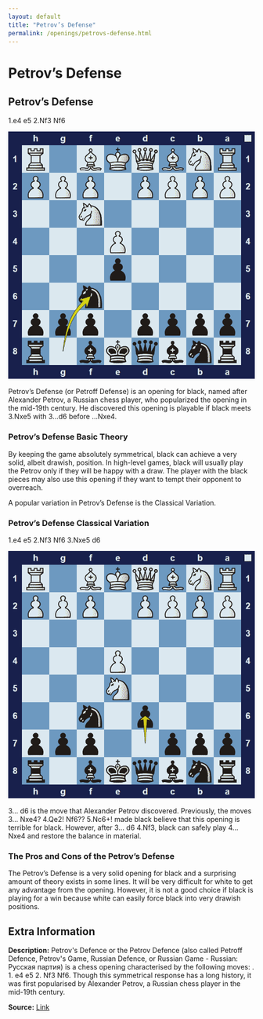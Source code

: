 ```yaml
---
layout: default
title: "Petrov’s Defense"
permalink: /openings/petrovs-defense.html
---
```



# Petrov’s Defense



## Petrov’s Defense

1.e4 e5 2.Nf3 Nf6

![Petrov's Defense](../images/petrovs-defense-1.png)

Petrov’s Defense (or Petroff Defense) is an opening for black, named after Alexander Petrov, a Russian chess player, who popularized the opening in the mid-19th century. He discovered this opening is playable if black meets 3.Nxe5 with 3…d6 before …Nxe4.

### Petrov’s Defense Basic Theory

By keeping the game absolutely symmetrical, black can achieve a very solid, albeit drawish, position. In high-level games, black will usually play the Petrov only if they will be happy with a draw. The player with the black pieces may also use this opening if they want to tempt their opponent to overreach.

A popular variation in Petrov’s Defense is the Classical Variation.

### Petrov’s Defense Classical Variation

1.e4 e5 2.Nf3 Nf6 3.Nxe5 d6

![Petrov's Defense Classical Variation](../images/petrovs-defense-2.png)

3… d6 is the move that Alexander Petrov discovered. Previously, the moves 3… Nxe4? 4.Qe2! Nf6?? 5.Nc6+! made black believe that this opening is terrible for black. However, after 3… d6 4.Nf3, black can safely play 4… Nxe4 and restore the balance in material.

### The Pros and Cons of the Petrov’s Defense

The Petrov’s Defense is a very solid opening for black and a surprising amount of theory exists in some lines. It will be very difficult for white to get any advantage from the opening. However, it is not a good choice if black is playing for a win because white can easily force black into very drawish positions.



## Extra Information
**Description:** Petrov's Defence or the Petrov Defence (also called Petroff Defence, Petrov's Game, Russian Defence, or Russian Game - Russian: Русская партия) is a chess opening characterised by the following moves: . 1. e4 e5 2. Nf3 Nf6. Though this symmetrical response has a long history, it was first popularised by Alexander Petrov, a Russian chess player in the mid-19th century.

**Source:** [Link](https://en.wikipedia.org/wiki/Petrov's_Defence)
